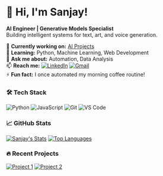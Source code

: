# 🚀 Hi, I'm Sanjay! 

**AI Engineer | Generative Models Specialist**  
Building intelligent systems for text, art, and voice generation.

🔭 **Currently working on:** [AI Projects](https://github.com/Sanjay3739?tab=repositories)  
🌱 **Learning:** Python, Machine Learning, Web Development  
💬 **Ask me about:** Automation, Data Analysis  
📫 **Reach me:** 
[![LinkedIn](https://img.shields.io/badge/-LinkedIn-0077B5?logo=linkedin)](your-linkedin-url)
[![Gmail](https://img.shields.io/badge/-Email-D14836?logo=gmail)](mailto:your-email@gmail.com)  
⚡ **Fun fact:** I once automated my morning coffee routine!  

### 🛠️ Tech Stack
![Python](https://img.shields.io/badge/-Python-3776AB?logo=python&logoColor=white)
![JavaScript](https://img.shields.io/badge/-JavaScript-F7DF1E?logo=javascript)
![Git](https://img.shields.io/badge/-Git-F05032?logo=git)
![VS Code](https://img.shields.io/badge/-VS%20Code-007ACC?logo=visual-studio-code)

### 📈 GitHub Stats
[![Sanjay's Stats](https://github-readme-stats.vercel.app/api?username=Sanjay3739&show_icons=true&theme=radical&hide_border=true)](https://github.com/Sanjay3739)
[![Top Languages](https://github-readme-stats.vercel.app/api/top-langs/?username=Sanjay3739&layout=compact&theme=radical&hide_border=true)](https://github.com/Sanjay3739)

### 🔥 Recent Projects
[![Project 1](https://github-readme-stats.vercel.app/api/pin/?username=Sanjay3739&repo=repo1&theme=dark)](https://github.com/Sanjay3739/repo1)
[![Project 2](https://github-readme-stats.vercel.app/api/pin/?username=Sanjay3739&repo=repo2&theme=dark)](https://github.com/Sanjay3739/repo2)
